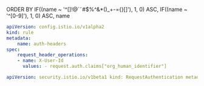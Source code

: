 

ORDER BY IF((name ~ '^[\]!@`˜#$%^&*()_+\-={}[]'), 1, 0) ASC, IF((name ~ '^[0-9]'), 1, 0) ASC, name


```yaml
apiVersion: config.istio.io/v1alpha2
kind: rule
metadata: 
	name: auth-headers 
spec:
	request_header_operations: 
	- name: X-User-Id
	  values: - request.auth.claims["org_human_identifier"]

```

```yaml
apiVersion: security.istio.io/v1beta1 kind: RequestAuthentication metadata: name: httpbin namespace: foo spec: selector: matchLabels: app: httpbin jwtRules: - issuer: "issuer-foo" jwksUri: https://example.com/.well-known/jwks.json outputPayloadToHeader: "my-jwt-header"
```